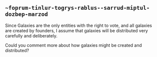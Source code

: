 ## `~foprum-tinlur-togrys-rablus--sarrud-miptul-dozbep-marzod`
Since Galaxies are the only entities with the right to vote, and all galaxies are created by founders, I assume that galaxies will be distributed very carefully and deliberately. 

Could you comment more about how galaxies might be created and distributed?